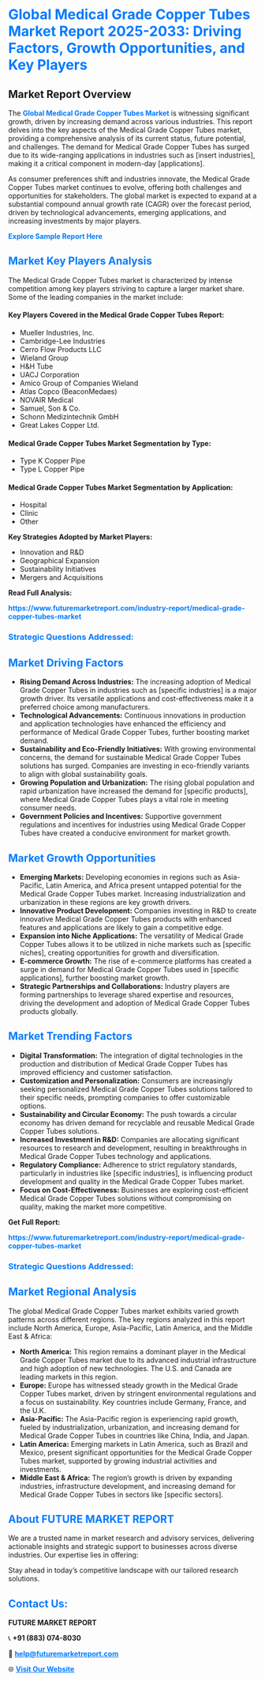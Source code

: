 <h1 style="color: #007BFF;">Global Medical Grade Copper Tubes Market Report 2025-2033: Driving Factors, Growth Opportunities, and Key Players</h1>

<section id="overview">
<h2>Market Report Overview</h2>
<p>The <a href="https://www.futuremarketreport.com/industry-report/medical-grade-copper-tubes-market" style="color: #007BFF; text-decoration: none;"><strong>Global Medical Grade Copper Tubes Market</strong></a> is witnessing significant growth, driven by increasing demand across various industries. This report delves into the key aspects of the Medical Grade Copper Tubes market, providing a comprehensive analysis of its current status, future potential, and challenges. The demand for Medical Grade Copper Tubes has surged due to its wide-ranging applications in industries such as [insert industries], making it a critical component in modern-day [applications].</p>
<p>As consumer preferences shift and industries innovate, the Medical Grade Copper Tubes market continues to evolve, offering both challenges and opportunities for stakeholders. The global market is expected to expand at a substantial compound annual growth rate (CAGR) over the forecast period, driven by technological advancements, emerging applications, and increasing investments by major players.</p>
</section>

<section id="overview">
<p><a href="https://www.futuremarketreport.com/request-sample/reportId=79318" style="color: #007BFF; text-decoration: none;"><strong>Explore Sample Report Here</strong></a></p>
</section>

<section id="key-players">
<h2 style="color: #007BFF;">Market Key Players Analysis</h2>
<p>The Medical Grade Copper Tubes market is characterized by intense competition among key players striving to capture a larger market share. Some of the leading companies in the market include:</p>
<h4>Key Players Covered in the Medical Grade Copper Tubes Report:</h4>
<ul><li>Mueller Industries, Inc.</li><li>Cambridge-Lee Industries</li><li>Cerro Flow Products LLC</li><li>Wieland Group</li><li>H&amp;H Tube</li><li>UACJ Corporation</li><li>Amico Group of Companies Wieland</li><li>Atlas Copco (BeaconMedaes)</li><li>NOVAIR Medical</li><li>Samuel, Son &amp; Co.</li><li>Schonn Medizintechnik GmbH</li><li>Great Lakes Copper Ltd.</li></ul>
<h4>Medical Grade Copper Tubes Market Segmentation by Type:</h4>
<ul><li>Type K Copper Pipe</li><li>Type L Copper Pipe</li></ul>

<h4>Medical Grade Copper Tubes Market Segmentation by Application:</h4>
<ul><li>Hospital</li><li>Clinic</li><li>Other</li></ul>
<p><strong>Key Strategies Adopted by Market Players:</strong></p>
<ul>
<li>Innovation and R&D</li>
<li>Geographical Expansion</li>
<li>Sustainability Initiatives</li>
<li>Mergers and Acquisitions</li>
</ul>
</section>

<section>
<p><strong>Read Full Analysis: </strong></p><a href="https://www.futuremarketreport.com/industry-report/medical-grade-copper-tubes-market" style="color: #007BFF; text-decoration: none;"><strong>https://www.futuremarketreport.com/industry-report/medical-grade-copper-tubes-market</strong></a>
<h3 style="color: #007BFF;">Strategic Questions Addressed:</h3>
</section>

<section id="driving-factors">
<h2 style="color: #007BFF;">Market Driving Factors</h2>
<ul>
<li><strong>Rising Demand Across Industries:</strong> The increasing adoption of Medical Grade Copper Tubes in industries such as [specific industries] is a major growth driver. Its versatile applications and cost-effectiveness make it a preferred choice among manufacturers.</li>
<li><strong>Technological Advancements:</strong> Continuous innovations in production and application technologies have enhanced the efficiency and performance of Medical Grade Copper Tubes, further boosting market demand.</li>
<li><strong>Sustainability and Eco-Friendly Initiatives:</strong> With growing environmental concerns, the demand for sustainable Medical Grade Copper Tubes solutions has surged. Companies are investing in eco-friendly variants to align with global sustainability goals.</li>
<li><strong>Growing Population and Urbanization:</strong> The rising global population and rapid urbanization have increased the demand for [specific products], where Medical Grade Copper Tubes plays a vital role in meeting consumer needs.</li>
<li><strong>Government Policies and Incentives:</strong> Supportive government regulations and incentives for industries using Medical Grade Copper Tubes have created a conducive environment for market growth.</li>
</ul>
</section>

<section id="growth-opportunities">
<h2 style="color: #007BFF;">Market Growth Opportunities</h2>
<ul>
<li><strong>Emerging Markets:</strong> Developing economies in regions such as Asia-Pacific, Latin America, and Africa present untapped potential for the Medical Grade Copper Tubes market. Increasing industrialization and urbanization in these regions are key growth drivers.</li>
<li><strong>Innovative Product Development:</strong> Companies investing in R&D to create innovative Medical Grade Copper Tubes products with enhanced features and applications are likely to gain a competitive edge.</li>
<li><strong>Expansion into Niche Applications:</strong> The versatility of Medical Grade Copper Tubes allows it to be utilized in niche markets such as [specific niches], creating opportunities for growth and diversification.</li>
<li><strong>E-commerce Growth:</strong> The rise of e-commerce platforms has created a surge in demand for Medical Grade Copper Tubes used in [specific applications], further boosting market growth.</li>
<li><strong>Strategic Partnerships and Collaborations:</strong> Industry players are forming partnerships to leverage shared expertise and resources, driving the development and adoption of Medical Grade Copper Tubes products globally.</li>
</ul>
</section>

<section id="trending-factors">
<h2 style="color: #007BFF;">Market Trending Factors</h2>
<ul>
<li><strong>Digital Transformation:</strong> The integration of digital technologies in the production and distribution of Medical Grade Copper Tubes has improved efficiency and customer satisfaction.</li>
<li><strong>Customization and Personalization:</strong> Consumers are increasingly seeking personalized Medical Grade Copper Tubes solutions tailored to their specific needs, prompting companies to offer customizable options.</li>
<li><strong>Sustainability and Circular Economy:</strong> The push towards a circular economy has driven demand for recyclable and reusable Medical Grade Copper Tubes solutions.</li>
<li><strong>Increased Investment in R&D:</strong> Companies are allocating significant resources to research and development, resulting in breakthroughs in Medical Grade Copper Tubes technology and applications.</li>
<li><strong>Regulatory Compliance:</strong> Adherence to strict regulatory standards, particularly in industries like [specific industries], is influencing product development and quality in the Medical Grade Copper Tubes market.</li>
<li><strong>Focus on Cost-Effectiveness:</strong> Businesses are exploring cost-efficient Medical Grade Copper Tubes solutions without compromising on quality, making the market more competitive.</li>
</ul>
</section>

<section>
<p><strong>Get Full Report: </strong></p><a href="https://www.futuremarketreport.com/industry-report/medical-grade-copper-tubes-market" style="color: #007BFF; text-decoration: none;"><strong>https://www.futuremarketreport.com/industry-report/medical-grade-copper-tubes-market</strong></a>
<h3 style="color: #007BFF;">Strategic Questions Addressed:</h3>
</section>


<section id="regional-analysis">
<h2 style="color: #007BFF;">Market Regional Analysis</h2>
<p>The global Medical Grade Copper Tubes market exhibits varied growth patterns across different regions. The key regions analyzed in this report include North America, Europe, Asia-Pacific, Latin America, and the Middle East & Africa:</p>
<ul>
<li><strong>North America:</strong> This region remains a dominant player in the Medical Grade Copper Tubes market due to its advanced industrial infrastructure and high adoption of new technologies. The U.S. and Canada are leading markets in this region.</li>
<li><strong>Europe:</strong> Europe has witnessed steady growth in the Medical Grade Copper Tubes market, driven by stringent environmental regulations and a focus on sustainability. Key countries include Germany, France, and the U.K.</li>
<li><strong>Asia-Pacific:</strong> The Asia-Pacific region is experiencing rapid growth, fueled by industrialization, urbanization, and increasing demand for Medical Grade Copper Tubes in countries like China, India, and Japan.</li>
<li><strong>Latin America:</strong> Emerging markets in Latin America, such as Brazil and Mexico, present significant opportunities for the Medical Grade Copper Tubes market, supported by growing industrial activities and investments.</li>
<li><strong>Middle East & Africa:</strong> The region’s growth is driven by expanding industries, infrastructure development, and increasing demand for Medical Grade Copper Tubes in sectors like [specific sectors].</li>
</ul>
</section>

<footer>
<h2 style="color: #007BFF;">About FUTURE MARKET REPORT</h2>
<p>We are a trusted name in market research and advisory services, delivering actionable insights and strategic support to businesses across diverse industries. Our expertise lies in offering:</p>

<p>Stay ahead in today’s competitive landscape with our tailored research solutions.</p>

<h2 style="color: #007BFF;">Contact Us:</h2>
<p><strong>FUTURE MARKET REPORT</strong></p>
<p>📞 <strong>+91 (883) 074-8030</strong></p>
<p>📧 <strong><a href="mailto:help@futuremarketreport.com" style="color: #007BFF;">help@futuremarketreport.com</a></strong></p>
<p>🌐 <strong><a href="https://www.futuremarketreport.com/" style="color: #007BFF;">Visit Our Website</a></strong></p>
</footer>